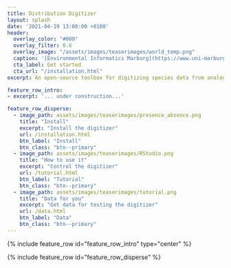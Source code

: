```yaml
---
title: Distribution Digitizer
layout: splash
date: '2021-04-19 13:00:00 +0100'
header:
  overlay_color: "#000"
  overlay_filter: 0.6
  overlay_image: "/assets/images/teaserimages/world_temp.png"
  caption: '[Environmental Informatics Marburg](https://www.uni-marburg.de/en/fb19/disciplines/physisch/environmentalinformatics)'
  cta_label: Get started
  cta_url: "/installation.html"
excerpt: An open-source toolbox for digitizing species data from analogue books

feature_row_intro:
- excerpt: '... under construction...'

feature_row_disperse:
  - image_path: assets/images/teaserimages/presence_absence.png
    title: "Install"
    excerpt: "Install the digitizer"
    url: /installation.html
    btn_label: "Install"
    btn_class: "btn--primary"
  - image_path: assets/images/teaserimages/RStudio.png
    title: "How to use it"
    excerpt: "Control the digitizer"
    url: /tutorial.html
    btn_label: "Tutorial"
    btn_class: "btn--primary"
  - image_path: assets/images/teaserimages/tutorial.png
    title: "Data for you"
    excerpt: "Get data for testing the digitizer"
    url: /data.html
    btn_label: "Data"
    btn_class: "btn--primary"
---
```


{% include feature_row id="feature_row_intro" type="center" %}






{% include feature_row id="feature_row_disperse" %}



